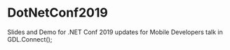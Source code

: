 # DotNetConf2019
Slides and Demo for .NET Conf 2019 updates for Mobile Developers talk in GDL.Connect();
